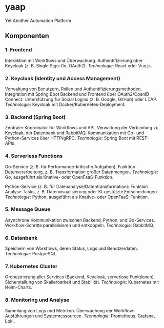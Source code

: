 # yaap
Yet Another Automation Platform 

## Komponenten

### 1. Frontend

Interaktion mit Workflows und Überwachung.
Authentifizierung über Keycloak (z. B. Single Sign-On, OAuth2).
*Technologie*: React oder Vue.js.

### 2. Keycloak (Identity und Access Management)

Verwaltung von Benutzern, Rollen und Authentifizierungsmethoden.
Integration mit Spring Boot Backend und Frontend über OAuth2/OpenID Connect.
Unterstützung für Social Logins (z. B. Google, GitHub) oder LDAP.
*Technologie*: Keycloak mit Docker/Kubernetes-Deployment.

### 3. Backend (Spring Boot)

Zentraler Koordinator für Workflows und API.
Verwaltung der Verbindung zu Keycloak, der Datenbank und RabbitMQ.
Kommunikation mit Go- und Python-Services über HTTP/gRPC.
*Technologie*: Spring Boot mit REST-APIs.

### 4. Serverless Functions
Go-Service (z. B. für Performance-kritische Aufgaben):
Funktion Datenverarbeitung, z. B. Transformation großer Datenmengen.
*Technologie*: Go, ausgeführt als Knative- oder OpenFaaS-Funktion.

Python-Service (z. B. für Datenanalyse/Datentransformation):
Funktion Analyse-Tasks, z. B. Datenvisualisierung oder KI-gestützte Entscheidungen.
*Technologie*: Python, ausgeführt als Knative- oder OpenFaaS-Funktion.

### 5. Message Queue

Asynchrone Kommunikation zwischen Backend, Python, und Go-Services.
Workflow-Schritte parallelisieren und entkoppeln.
*Technologie*: RabbitMQ.

### 6. Datenbank

Speichern von Workflows, deren Status, Logs und Benutzerdaten.
*Technologie*: PostgreSQL.

### 7. Kubernetes Cluster

Orchestrierung aller Services (Backend, Keycloak, serverlose Funktionen).
Sicherstellung von Skalierbarkeit und Stabilität.
*Technologie*: Kubernetes mit Helm-Charts.

### 8. Monitoring und Analyse

Sammlung von Logs und Metriken.
Überwachung der Workflow-Ausführungen und Systemressourcen.
*Technologie*: Prometheus, Grafana, Loki.